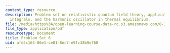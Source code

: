 ```yaml
---
content_type: resource
description: Problem set on relativistic quantum field theory, application of path
  integrals, and the harmonic oscillator in thermal equilibrium.
file: /media/https%3A/open-learning-course-data-rc.s3.amazonaws.com/8-323-relativistic-quantum-field-theory-i-spring-2008/afe5c16586e1ce018ec7e9fc38b9e760_ft1ps06_08_1.pdf
file_type: application/pdf
resourcetype: Document
title: Problem Set 6
uid: afe5c165-86e1-ce01-8ec7-e9fc38b9e760
---
```

